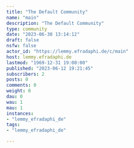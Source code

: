 ```yaml
---
title: "The Default Community" 
name: "main"
description: "The Default Community"
type: community
date: "2023-06-30 13:14:12"
draft: false
nsfw: false
actor_id: "https://lemmy.efradaphi.de/c/main"
host: lemmy.efradaphi.de
lastmod: "1969-12-31 19:00:00"
published: "2023-06-12 19:21:45"
subscribers: 2
posts: 0
comments: 0
weight: 0
dau: 0
wau: 1
mau: 1
instances:
- "lemmy_efradaphi_de"
tags: 
- "lemmy_efradaphi_de"

---
```

